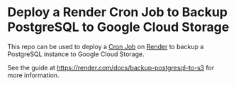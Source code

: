 # Deploy a Render Cron Job to Backup PostgreSQL to Google Cloud Storage

This repo can be used to deploy a [Cron Job](https://render.com/docs/cronjobs) on [Render](https://render.com) to backup a PostgreSQL instance to Google Cloud Storage.

See the guide at https://render.com/docs/backup-postgresql-to-s3 for more information.
